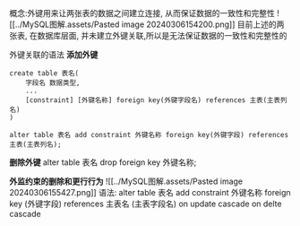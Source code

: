 概念:外键用来让两张表的数据之间建立连接, 从而保证数据的一致性和完整性
![[../MySQL图解.assets/Pasted image 20240306154200.png]]
目前上述的两张表, 在数据库层面, 并未建立外键关联,所以是无法保证数据的一致性和完整性的

外键关联的语法
**添加外键**
```
create table 表名(
	字段名 数据类型,
	...
	[constraint] [外键名称] foreign key(外键字段名) references 主表(主表列名)
)

alter table 表名 add constraint 外键名称 foreign key(外键字段) references 主表(主表列名);
```

**删除外键**
alter table 表名 drop foreign key 外键名称;

**外监约束的删除和更行行为**
![[../MySQL图解.assets/Pasted image 20240306155427.png]]
语法: alter table 表名 add constraint 外键名称 foreign key (外键字段) references 主表名 (主表字段名) on update cascade on delte cascade